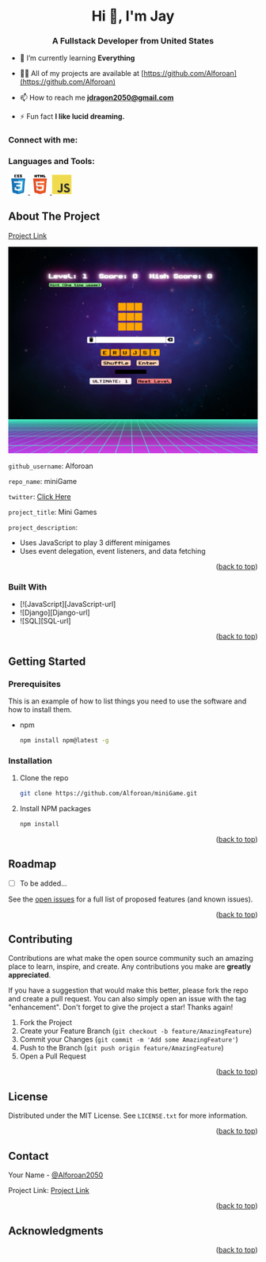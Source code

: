 <h1 align="center">Hi 👋, I'm Jay</h1>
<h3 align="center">A Fullstack Developer from United States</h3>

- 🌱 I’m currently learning **Everything**

- 👨‍💻 All of my projects are available at [https://github.com/Alforoan](https://github.com/Alforoan)

- 📫 How to reach me **jdragon2050@gmail.com**

- ⚡ Fun fact **I like lucid dreaming.**

<h3 align="left">Connect with me:</h3>
<p align="left">
</p>

<h3 align="left">Languages and Tools:</h3>
<p align="left"> <a href="https://www.w3schools.com/css/" target="_blank" rel="noreferrer"> <img src="https://raw.githubusercontent.com/devicons/devicon/master/icons/css3/css3-original-wordmark.svg" alt="css3" width="40" height="40"/> </a> <a href="https://www.w3.org/html/" target="_blank" rel="noreferrer"> <img src="https://raw.githubusercontent.com/devicons/devicon/master/icons/html5/html5-original-wordmark.svg" alt="html5" width="40" height="40"/> </a> <a href="https://developer.mozilla.org/en-US/docs/Web/JavaScript" target="_blank" rel="noreferrer"> <img src="https://raw.githubusercontent.com/devicons/devicon/master/icons/javascript/javascript-original.svg" alt="javascript" width="40" height="40"/> </a> 


## About The Project

[Project Link](https://minigames-js.netlify.app/)

![miniGamesImage](https://github.com/Alforoan/miniGame/blob/main/minigamesImage.png)
 

`github_username`: Alforoan

`repo_name`: miniGame

`twitter`: [Click Here](https://twitter.com/Alforoan2050)

`project_title`: Mini Games

`project_description`: 
- Uses JavaScript to play 3 different minigames
- Uses event delegation, event listeners, and data fetching

<p align="right">(<a href="#readme-top">back to top</a>)</p>



### Built With


* [![JavaScript][JavaScript-url]
* ![Django][Django-url]
* ![SQL][SQL-url]


<p align="right">(<a href="#readme-top">back to top</a>)</p>



<!-- GETTING STARTED -->
## Getting Started


### Prerequisites

This is an example of how to list things you need to use the software and how to install them.
* npm
  ```sh
  npm install npm@latest -g
  ```

### Installation

1. Clone the repo
   ```sh
   git clone https://github.com/Alforoan/miniGame.git
   ```
2. Install NPM packages
   ```sh
   npm install
   ```


<p align="right">(<a href="#readme-top">back to top</a>)</p>






<!-- ROADMAP -->
## Roadmap

- [ ] To be added...


See the [open issues](https://github.com/Alforoan/FullStackApi/issues) for a full list of proposed features (and known issues).

<p align="right">(<a href="#readme-top">back to top</a>)</p>



<!-- CONTRIBUTING -->
## Contributing

Contributions are what make the open source community such an amazing place to learn, inspire, and create. Any contributions you make are **greatly appreciated**.

If you have a suggestion that would make this better, please fork the repo and create a pull request. You can also simply open an issue with the tag "enhancement".
Don't forget to give the project a star! Thanks again!

1. Fork the Project
2. Create your Feature Branch (`git checkout -b feature/AmazingFeature`)
3. Commit your Changes (`git commit -m 'Add some AmazingFeature'`)
4. Push to the Branch (`git push origin feature/AmazingFeature`)
5. Open a Pull Request

<p align="right">(<a href="#readme-top">back to top</a>)</p>



<!-- LICENSE -->
## License

Distributed under the MIT License. See `LICENSE.txt` for more information.

<p align="right">(<a href="#readme-top">back to top</a>)</p>



<!-- CONTACT -->
## Contact

Your Name - [@Alforoan2050](https://twitter.com/Alforoan2050) 

Project Link: [Project Link](https://alforoan-pokemoncardsfinal.netlify.app/)

<p align="right">(<a href="#readme-top">back to top</a>)</p>



<!-- ACKNOWLEDGMENTS -->
## Acknowledgments



<p align="right">(<a href="#readme-top">back to top</a>)</p>
